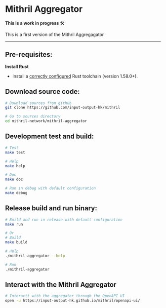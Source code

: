 # Mithril Aggregator

**This is a work in progress** :hammer_and_wrench:

This is a first version of the Mithril Aggregagator

---
## Pre-requisites:

**Install Rust**

- Install a [correctly configured](https://www.rust-lang.org/learn/get-started) Rust toolchain (version 1.58.0+). 


## Download source code:
```bash
# Download sources from github
git clone https://github.com/input-output-hk/mithril

# Go to sources directory
cd mithril-network/mithril-aggregator
```

## Development test and build:
```bash
# Test
make test

# Help
make help

# Doc
make doc

# Run in debug with default configuration
make debug
```

## Release build and run binary:
```bash
# Build and run in release with default configuration
make run

# Or
# Build
make build

# Help
./mithril-aggregator --help

# Run
./mithril-aggregator
```

## Interact with the Mithril Aggregator
```bash
# Interactt with the aggregator through the OpenAPI UI
open -u https://input-output-hk.github.io/mithril/openapi-ui/
```

